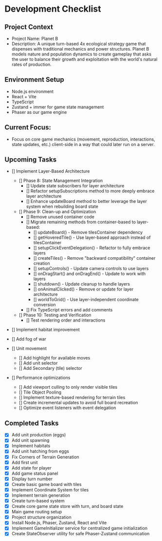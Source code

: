 # Development Checklist

## Project Context
- Project Name: Planet B
- Description: A unique turn-based 4x ecological strategy game that dispenses with traditional mechanics and power structures. Planet B models nature and population dynamics to create gameplay that asks the user to balance their growth and exploitation with the world's natural rates of production. 

## Environment Setup
- Node.js environment
- React + Vite
- TypeScript
- Zustand + immer for game state management
- Phaser as our game engine

## Current Focus:
- Focus on core game mechanics (movement, reproduction, interactions, state updates, etc.) client-side in a way that could later run on a server. 

## Upcoming Tasks

- [] Implement Layer-Based Architecture
 
  - [] Phase 8: State Management Integration
    - [] Update state subscribers for layer architecture
    - [] Refactor setupSubscriptions method to more deeply embrace layer architecture
    - [] Enhance updateBoard method to better leverage the layer system when rebuilding board state
  - [] Phase 9: Clean-up and Optimization
    - [] Remove unused container code
    - [] Migrate remaining methods from container-based to layer-based:
      - [] updateBoard() - Remove tilesContainer dependency
      - [] getHoveredTile() - Use layer-based approach instead of tilesContainer
      - [] setupClickEventDelegation() - Refactor to fully embrace layers
      - [] createTiles() - Remove "backward compatibility" container creation
      - [] setupControls() - Update camera controls to use layers
      - [] onDragStart() and onDragEnd() - Update to work with layers
      - [] shutdown() - Update cleanup to handle layers
      - [] onAnimalClicked() - Remove or update for layer architecture
      - [] worldToGrid() - Use layer-independent coordinate conversion
    - [] Fix TypeScript errors and add comments
  - [] Phase 10: Testing and Verification
    - [] Test rendering order and interactions


- [] Implement habitat improvement

- [] Add fog of war

- [] Unit movement
  - [] Add highlight for available moves
  - [] Add unit selector
  - [] Add Secondary (tile) selector
    
- [] Performance optimizations
  - [] Add viewport culling to only render visible tiles
  - [] Tile Object Pooling
  - [] Implement texture-based rendering for terrain tiles
  - [] Create incremental updates to avoid full board recreation
  - [] Optimize event listeners with event delegation



## Completed Tasks
- [x] Add unit production (eggs)
- [x] Add unit spawning
- [x] Implement habitats
- [x] Add unit hatching from eggs
- [x] Fix Corners of Terrain Generation
- [x] Add first unit
- [x] Add state for player
- [x] Add game status panel
- [x] Display turn number
- [x] Create basic game board with tiles
- [x] Implement Coordinate System for tiles
- [x] Implement terrain generation
- [x] Create turn-based system
- [X] Create core game state store with turn, and board state
- [x] Main game routing setup
- [x] Project structure organization
- [x] Install Node.js, Phaser, Zustand, React and Vite
- [x] Implement GameInitializer service for centralized game initialization
- [x] Create StateObserver utility for safe Phaser-Zustand communication

